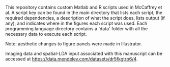 This repository contains custom Matlab and R scripts used in McCaffrey et al. A script key can be found in the main directory that lists each script, the required dependencies, a description of what the script does, lists output (if any), and indicates where in the figures each script was used. Each programming language directory contains a 'data' folder with all the necessary data to execute each script.

Note: aesthetic changes to figure panels were made in Illustrator.

Imaging data and spatial-LDA input associated with this manuscript can be accessed at https://data.mendeley.com/datasets/dr5fkgtrb6/4.
